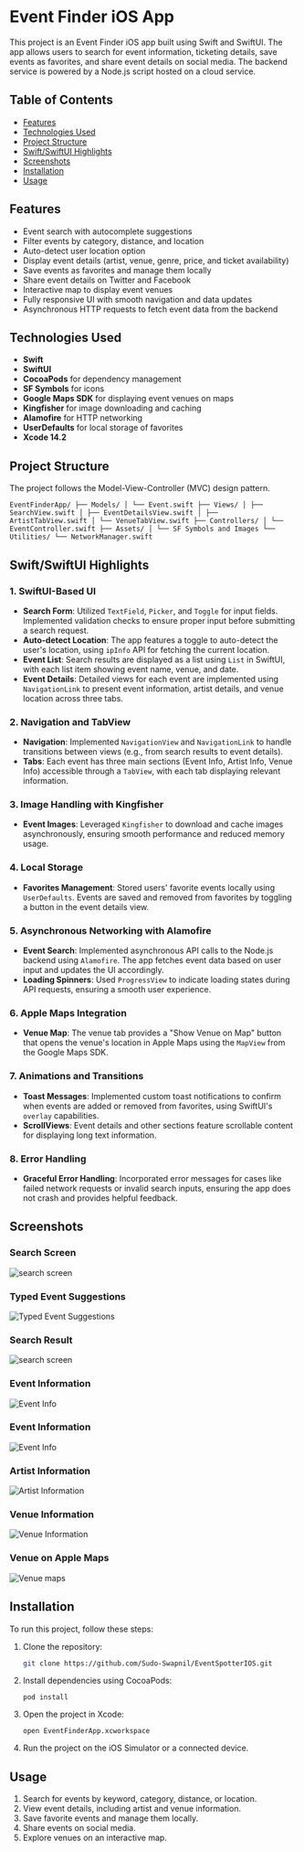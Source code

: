 # Event Finder iOS App

This project is an Event Finder iOS app built using Swift and SwiftUI. The app allows users to search for event information, ticketing details, save events as favorites, and share event details on social media. The backend service is powered by a Node.js script hosted on a cloud service.

## Table of Contents
- [Features](#features)
- [Technologies Used](#technologies-used)
- [Project Structure](#project-structure)
- [Swift/SwiftUI Highlights](#swiftswiftui-highlights)
- [Screenshots](#screenshots)
- [Installation](#installation)
- [Usage](#usage)

## Features

- Event search with autocomplete suggestions
- Filter events by category, distance, and location
- Auto-detect user location option
- Display event details (artist, venue, genre, price, and ticket availability)
- Save events as favorites and manage them locally
- Share event details on Twitter and Facebook
- Interactive map to display event venues
- Fully responsive UI with smooth navigation and data updates
- Asynchronous HTTP requests to fetch event data from the backend

## Technologies Used

- **Swift**
- **SwiftUI**
- **CocoaPods** for dependency management
- **SF Symbols** for icons
- **Google Maps SDK** for displaying event venues on maps
- **Kingfisher** for image downloading and caching
- **Alamofire** for HTTP networking
- **UserDefaults** for local storage of favorites
- **Xcode 14.2**

## Project Structure

The project follows the Model-View-Controller (MVC) design pattern.
```
EventFinderApp/ ├── Models/ │ └── Event.swift ├── Views/ │ ├── SearchView.swift │ ├── EventDetailsView.swift │ ├── ArtistTabView.swift │ └── VenueTabView.swift ├── Controllers/ │ └── EventController.swift ├── Assets/ │ └── SF Symbols and Images └── Utilities/ └── NetworkManager.swift
```

## Swift/SwiftUI Highlights

### 1. SwiftUI-Based UI

- **Search Form**: Utilized `TextField`, `Picker`, and `Toggle` for input fields. Implemented validation checks to ensure proper input before submitting a search request.
- **Auto-detect Location**: The app features a toggle to auto-detect the user's location, using `ipInfo` API for fetching the current location.
- **Event List**: Search results are displayed as a list using `List` in SwiftUI, with each list item showing event name, venue, and date.
- **Event Details**: Detailed views for each event are implemented using `NavigationLink` to present event information, artist details, and venue location across three tabs.
  
### 2. Navigation and TabView

- **Navigation**: Implemented `NavigationView` and `NavigationLink` to handle transitions between views (e.g., from search results to event details).
- **Tabs**: Each event has three main sections (Event Info, Artist Info, Venue Info) accessible through a `TabView`, with each tab displaying relevant information.

### 3. Image Handling with Kingfisher

- **Event Images**: Leveraged `Kingfisher` to download and cache images asynchronously, ensuring smooth performance and reduced memory usage.

### 4. Local Storage

- **Favorites Management**: Stored users' favorite events locally using `UserDefaults`. Events are saved and removed from favorites by toggling a button in the event details view.
  
### 5. Asynchronous Networking with Alamofire

- **Event Search**: Implemented asynchronous API calls to the Node.js backend using `Alamofire`. The app fetches event data based on user input and updates the UI accordingly.
- **Loading Spinners**: Used `ProgressView` to indicate loading states during API requests, ensuring a smooth user experience.

### 6. Apple Maps Integration

- **Venue Map**: The venue tab provides a "Show Venue on Map" button that opens the venue's location in Apple Maps using the `MapView` from the Google Maps SDK.

### 7. Animations and Transitions

- **Toast Messages**: Implemented custom toast notifications to confirm when events are added or removed from favorites, using SwiftUI's `overlay` capabilities.
- **ScrollViews**: Event details and other sections feature scrollable content for displaying long text information.

### 8. Error Handling

- **Graceful Error Handling**: Incorporated error messages for cases like failed network requests or invalid search inputs, ensuring the app does not crash and provides helpful feedback.

## Screenshots

### Search Screen
![search screen](https://drive.google.com/uc?export=view&id=1JsQJgN5FFjsBaNaL_ZGQaOCAhPs1bD5J)

### Typed Event Suggestions
![Typed Event Suggestions](https://drive.google.com/uc?export=view&id=1FUSMz4MqSi0yKBivBE7ir0E1ozKH6E4a)

### Search Result
![search screen](https://drive.google.com/uc?export=view&id=13DyPoCzFBpnn1vgmrV5swrJQexO9DgYn)

### Event Information
![Event Info](https://drive.google.com/uc?export=view&id=17zLaptnhzXTx6tNQDa0G2BRu7tIk3JOf)


### Event Information
![Event Info](https://drive.google.com/uc?export=view&id=17zLaptnhzXTx6tNQDa0G2BRu7tIk3JOf)

### Artist Information
![Artist Information](https://drive.google.com/uc?export=view&id=1xi36zSA6byKvnL1XScr8GhNbToviO9FC)


### Venue Information
![Venue Information](https://drive.google.com/uc?export=view&id=1ZSMDoIREJbyRykqBKe54FDii0nATBzCW)

### Venue on Apple Maps
![Venue maps](https://drive.google.com/uc?export=view&id=16ZLiFjesYBfFGMPoGVe5ujqXvVwEuohW)

## Installation

To run this project, follow these steps:

1. Clone the repository:
   ```bash
   git clone https://github.com/Sudo-Swapnil/EventSpotterIOS.git
    ```
2. Install dependencies using CocoaPods:
    ```
    pod install
    ```
3. Open the project in Xcode:
    ```
    open EventFinderApp.xcworkspace
    ```
4. Run the project on the iOS Simulator or a connected device.


## Usage
1. Search for events by keyword, category, distance, or location.
2. View event details, including artist and venue information.
3. Save favorite events and manage them locally.
4. Share events on social media.
5. Explore venues on an interactive map.